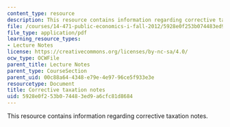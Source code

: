 ```yaml
---
content_type: resource
description: This resource contains information regarding corrective taxation notes.
file: /courses/14-471-public-economics-i-fall-2012/5928e0f253b074483ed9a6cfc81d8684_MIT14_471F12_corrective_tax.pdf
file_type: application/pdf
learning_resource_types:
- Lecture Notes
license: https://creativecommons.org/licenses/by-nc-sa/4.0/
ocw_type: OCWFile
parent_title: Lecture Notes
parent_type: CourseSection
parent_uid: 00c88a64-4348-e79e-4e97-96ce5f933e3e
resourcetype: Document
title: Corrective taxation notes
uid: 5928e0f2-53b0-7448-3ed9-a6cfc81d8684
---
```

This resource contains information regarding corrective taxation notes.
